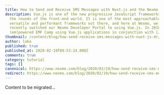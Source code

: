 ```yaml
---
title: How to Send and Receive SMS Messages with Nuxt.js and the Nexmo SMS API
description: Vue.js is one of the new progressive JavaScript frameworks making
  the rounds of the front-end world. It is one of the most approachable,
  versatile and performant frameworks out there, and here at Nexmo, we’ve
  recently switched our Nexmo Developer Portal to using Vue.js. In 2018 we
  (em)powered EMF Camp using Vue.js applications in conjunction with […]
thumbnail: /content/blog/how-send-receive-sms-messages-with-nuxt-js-dr/E_SMS_Nuxt-js_1200x600.png
author: laka
published: true
published_at: 2020-02-19T09:53:24.000Z
comments: true
category: tutorial
tags: []
canonical: https://www.nexmo.com/blog/2020/02/19/how-send-receive-sms-messages-with-nuxt-js-dr
redirect: https://www.nexmo.com/blog/2020/02/19/how-send-receive-sms-messages-with-nuxt-js-dr
---
```


Content to be migrated...
